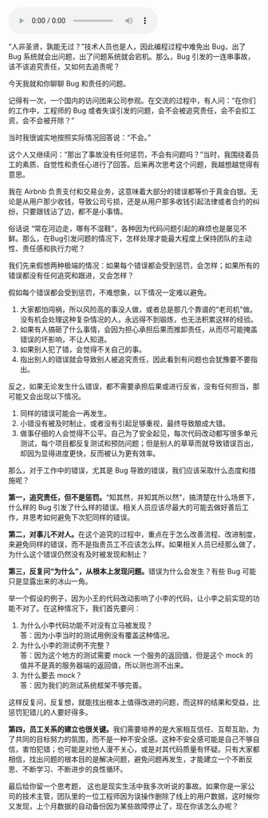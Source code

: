 <audio title="02 _ Bug引发事故，该不该追究责任？" src="https://static001.geekbang.org/resource/audio/5b/42/5b52576b722bab503b7d8192b5bd6b42.mp3" controls="controls"></audio> 
<p>“人非圣贤，孰能无过？”技术人员也是人，因此编程过程中难免出 Bug，出了 Bug 系统就会出问题，出了问题系统就会宕机。那么，Bug 引发的一连串事故，该不该追究责任，又如何去追责呢？</p>
<p>今天我就和你聊聊 Bug 和责任的问题。</p>
<p>记得有一次，一个国内的访问团来公司参观。在交流的过程中，有人问：“在你们的工作中，工程师的 Bug 或者失误引发的问题，会不会被追究责任，会不会扣工资，会不会被开除？”</p>
<p>当时我很诚实地按照实际情况回答说：“不会。”</p>
<p>这个人又继续问：“那出了事故没有任何惩罚，不会有问题吗？”当时，我围绕着员工的素质、自觉性和责任心进行了回答。后来再次思考这个问题，我越想越觉得有意思。</p>
<p>我在 Airbnb 负责支付和交易业务，这意味着大部分的错误都等价于真金白银。无论是从用户那少收钱，导致公司亏损，还是从用户那多收钱引起法律或者合约的纠纷，只要跟钱沾了边，都不是小事情。</p>
<p>俗话说 “常在河边走，哪有不湿鞋”，各种因为代码问题引起的麻烦也是屡见不鲜。那么，在Bug引发问题的情况下，怎样处理才能最大程度上保持团队的主动性、责任感和执行力呢？</p>
<!-- [[[read_end]]] -->
<p>我们先来假想两种极端的情况：如果每个错误都会受到惩罚，会怎样；如果所有的错误都没有任何追究和跟进，又会怎样？</p>
<p>假如每个错误都会受到惩罚，不难想象，以下情况一定难以避免。</p>
<ol>
<li>大家都怕闯祸，所以风险高的事没人做，或者总是那几个靠谱的“老司机”做。没有机会处理这种复杂情况的人，永远得不到锻炼，也无法积累这样的经验。</li>
<li>如果有人搞砸了什么事情，会因为担心承担后果而推卸责任，从而尽可能掩盖错误的坏影响，不让人知道。</li>
<li>如果别人犯了错，会觉得不关自己的事。</li>
<li>指出别人的错误就会导致别人被追究责任，因此看到有问题也会犹豫要不要指出。</li>
</ol>
<p>反之，如果无论发生什么错误，都不需要承担后果或进行反省，没有任何担当，那可能又会出现以下情况。</p>
<ol>
<li>同样的错误可能会一再发生。</li>
<li>小错没有被及时制止，或者没有引起足够重视，最终导致酿成大错。</li>
<li>做事仔细的人会觉得不公平。自己为了安全起见，每次代码改动都写很多单元测试，每个项目都反复测试和预防问题；但是别人的草草而就导致错误百出，却因为显得进度更快，反而被认为更有效率。</li>
</ol>
<p>那么，对于工作中的错误，尤其是 Bug 导致的错误，我们应该采取什么态度和措施呢？</p>
<p><strong>第一，追究责任，但不是惩罚。</strong>“知其然，并知其所以然”，搞清楚在什么场景下，什么样的 Bug 引发了什么样的错误。相关人员应该尽最大的可能去做好善后工作，并思考如何避免下次犯同样的错误。</p>
<p><strong>第二，对事儿不对人。</strong>在这个追究的过程中，重点在于怎么改善流程、改进制度，来避免同样的错误，而不是指责员工不应该怎么样。如果相关人员已经那么做了，为什么这个错误仍然没有及时被发现和制止？</p>
<p><strong>第三，反复问“为什么”，从根本上发现问题。</strong>错误为什么会发生？有些 Bug 可能只是显露出来的冰山一角。</p>
<p>举一个假设的例子，因为小王的代码改动影响了小李的代码，让小李之前实现的功能不对了。在这种情况下，我们首先要问：</p>
<ol>
<li>为什么小李代码功能不对没有立马被发现？<br />
答：因为小李当时的测试用例没有覆盖这种情况。</li>
<li>为什么小李的测试例不完整？<br />
答：因为这个地方的测试需要 mock 一个服务的返回值，但是这个 mock 的值并不是真的服务器端的返回值，所以测也测不出来。</li>
<li>为什么要去 mock？<br />
答：因为我们的测试系统框架不够完善。</li>
</ol>
<p>这样反复问，反复想，就能找出根本上值得改进的问题，而这样的结果和受益，比惩罚犯错儿的人要好得多。</p>
<p><strong>第四，员工关系的建立也很关键。</strong>我们需要培养的是大家相互信任、互帮互助，为了共同的目标努力的氛围，而不是一种不安全感。这种不安全感可能是自己不够自信，害怕犯错；也可能是对他人漫不关心，或是对其代码质量有怀疑。只有大家都相信，找出问题的根本目的是解决问题，避免问题再发生，才能建立一个不断反思、不断学习、不断进步的良性循环。</p>
<p>最后给你留一个思考题， 这也是现实生活中我多次听说的事故。如果你是一家公司的技术主管，团队里的一位工程师因为误操作删除了线上的用户数据，这时候你又发现，上个月数据的自动备份因为某些故障停止了，现在你该怎么办呢？</p>
